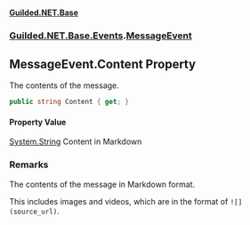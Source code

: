 
#### [Guilded.NET.Base](Guilded_NET_Base 'Guilded_NET_Base')
### [Guilded.NET.Base.Events](Guilded_NET_Base#Guilded_NET_Base_Events 'Guilded.NET.Base.Events').[MessageEvent](MessageEvent 'Guilded.NET.Base.Events.MessageEvent')
## MessageEvent.Content Property
The contents of the message.  
```csharp
public string Content { get; }
```

#### Property Value
[System.String](https://docs.microsoft.com/en-us/dotnet/api/System.String 'System.String')
Content in Markdown
### Remarks
The contents of the message in Markdown format.



This includes images and videos, which are in the format of `![](source_url)`.
